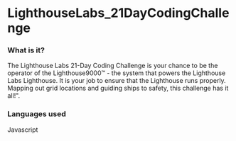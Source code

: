 # LighthouseLabs_21DayCodingChallenge

### What is it?
The Lighthouse Labs 21-Day Coding Challenge is your chance to be the operator of the Lighthouse9000™ - the system that powers the Lighthouse Labs Lighthouse. It is your job to ensure that the Lighthouse runs properly. Mapping out grid locations and guiding ships to safety, this challenge has it all!".

### Languages used
Javascript
